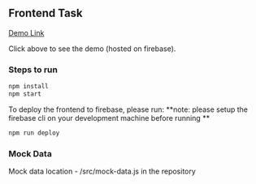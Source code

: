 ## Frontend Task

[Demo Link](https://accounts-fe.web.app/)

Click above to see the demo (hosted on firebase).

### Steps to run

```bash
npm install
npm start
```

To deploy the frontend to firebase, please run:
**note: please setup the firebase cli on your development machine before running
**

```bash
npm run deploy
```

### Mock Data

Mock data location -
/src/mock-data.js in the repository
